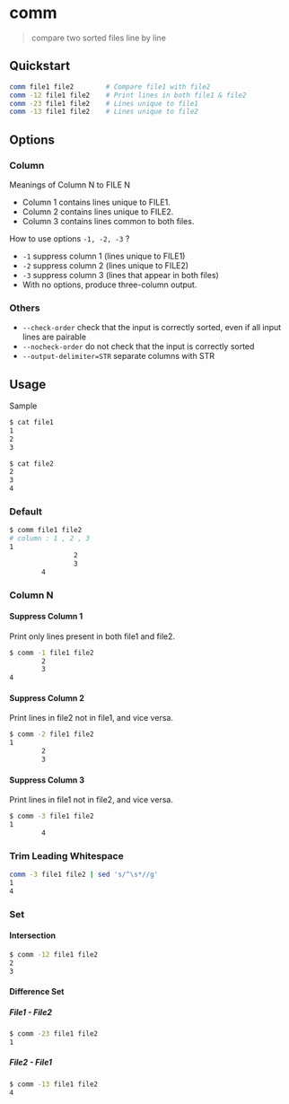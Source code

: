 # comm

> compare two sorted files line by line

## Quickstart

```bash
comm file1 file2        # Compare file1 with file2
comm -12 file1 file2    # Print lines in both file1 & file2
comm -23 file1 file2    # Lines unique to file1
comm -13 file1 file2    # Lines unique to file2
```

## Options

### Column

Meanings of Column N to FILE N

- Column 1 contains lines unique to FILE1.
- Column 2 contains lines unique to FILE2.
- Column 3 contains lines common to both files.

How to use options `-1, -2, -3` ?

- `-1` suppress column 1 (lines unique to FILE1)
- `-2` suppress column 2 (lines unique to FILE2)
- `-3` suppress column 3 (lines that appear in both files)
- With no options, produce three-column output.

### Others

- `--check-order` check that the input is correctly sorted, even if all input lines are pairable
- `--nocheck-order` do not check that the input is correctly sorted
- `--output-delimiter=STR` separate columns with STR

## Usage

Sample

```bash
$ cat file1
1
2
3

$ cat file2
2
3
4
```

### Default

```bash
$ comm file1 file2
# column : 1 , 2 , 3
1
                2
                3
        4
```

### Column N

#### Suppress Column 1

Print only lines present in both file1 and file2.

```bash
$ comm -1 file1 file2
        2
        3
4
```

#### Suppress Column 2

Print lines in file2 not in file1, and vice versa.

```bash
$ comm -2 file1 file2
1
        2
        3
```

#### Suppress Column 3

Print lines in file1 not in file2, and vice versa.

```bash
$ comm -3 file1 file2
1
        4
```

### Trim Leading Whitespace

```bash
comm -3 file1 file2 | sed 's/^\s*//g'
1
4
```

### Set

#### Intersection

```bash
$ comm -12 file1 file2
2
3
```

#### Difference Set

##### File1 - File2

```bash
$ comm -23 file1 file2
1
```

##### File2 - File1

```bash
$ comm -13 file1 file2
4
```
